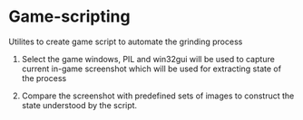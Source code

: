 # Game-scripting

Utilites to create game script to automate the grinding process

1. Select the game windows, PIL and win32gui will be used to capture current in-game screenshot
which will be used for extracting state of the process

2. Compare the screenshot with predefined sets of images to construct the state understood by
the script.